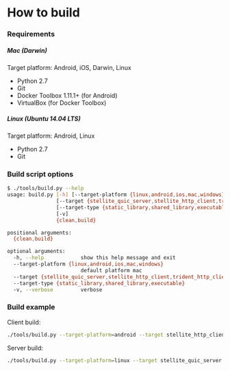# How to build

### Requirements

##### Mac (Darwin)
Target platform: Android, iOS, Darwin, Linux
* Python 2.7
* Git
* Docker Toolbox 1.11.1+ (for Android)
* VirtualBox (for Docker Toolbox)

##### Linux (Ubuntu 14.04 LTS)
Target platform: Android, Linux
* Python 2.7
* Git

### Build script options

```bash
$ ./tools/build.py --help
usage: build.py [-h] [--target-platform {linux,android,ios,mac,windows}]
                [--target {stellite_quic_server,stellite_http_client,trident_http_client,client_binder}]
                [--target-type {static_library,shared_library,executable}]
                [-v]
                {clean,build}

positional arguments:
  {clean,build}

optional arguments:
  -h, --help            show this help message and exit
  --target-platform {linux,android,ios,mac,windows}
                        default platform mac
  --target {stellite_quic_server,stellite_http_client,trident_http_client,client_binder}
  --target-type {static_library,shared_library,executable}
  -v, --verbose         verbose
```

### Build example

Client build:
```bash
./tools/build.py --target-platform=android --target stellite_http_client build
```

Server build:
```bash
./tools/build.py --target-platform=linux --target stellite_quic_server build
```
